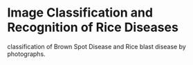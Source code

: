 # Image Classification and Recognition of Rice Diseases
 classification of Brown Spot Disease and Rice blast disease by photographs.
